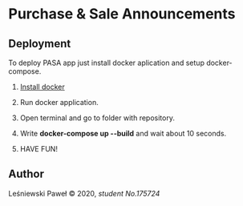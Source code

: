 # Purchase & Sale Announcements 

## Deployment

To deploy PASA app just install docker aplication and setup docker-compose.

1. [Install docker](https://https://www.docker.com/get-started "Install page")

2. Run docker application.

3. Open terminal and go to folder with repository.

4. Write **docker-compose up --build** and wait about 10 seconds.

5. HAVE FUN!

## Author
Leśniewski Paweł © 2020, *student No.175724*

